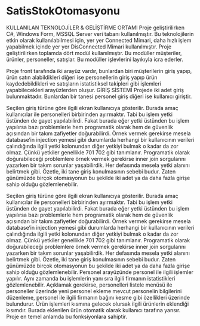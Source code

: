 # SatisStokOtomasyonu
KULLANILAN TEKNOLOJİLER & GELİŞTİRME ORTAMI
Proje geliştirilirken C#, Windows Form, MSSQL Server veri tabanı kullanılmıştır. Bu teknolojilerin etkin olarak kullanılabilmesi için, yer yer Connected Mimari, daha hızlı işlem yapabilmek içinde yer yer DisConnected Mimari kullanılmıştır.
Proje geliştirilirken toplamda dört modül kullanılmıştır. Bu modüller müşteriler, ürünler, personeller, satışlar. Bu modüller işlevlerini layıkıyla icra ederler.

Proje front tarafında iki arayüz vardır, bunlardan biri müşterilerin giriş yapıp, ürün satın alabildikleri diğeri ise personellerin giriş yapıp ürün kaydedebildikleri ve satışların istatistiksel takipleri gibi işlemleri yapabilecekleri arayüzlerden oluşur.
GİRİŞ SİSTEMİ
Projede iki adet giriş bulunmaktadır. Bunlardan bir tanesi personel giriş diğeri ise kullanıcı giriştir. 

Seçilen giriş türüne göre ilgili ekran kullanıcıya gösterilir. Burada amaç kullanıcılar ile personelleri birbirinden ayırmaktır. Tabi bu işlem yetki üstünden de gayet yapılabilirdi. Fakat burada eğer yetki üstünden bu işlem yapılırsa bazı problemlerle hem programatik olarak hem de güvenlik açısından bir takım zafiyetler doğurabilirdi. Örnek vermek gerekirse mesela database’in injection yemesi gibi durumlarda herhangi bir kullanıcının verileri çalındığında ilgili yetki kolonundan diğer yetkiyi bulmak o kadar da zor olmaz. Çünkü yetkiler genellikle 701 702 gibi tanımlanır. Programatik olarak doğurabileceği problemlere örnek vermek gerekirse inner join sorgularını yazarken bir takım sorunlar yaşabilirdik. Her defasında mesela yetki alanını belirtmek gibi.
Özetle, iki tane giriş konulmasının sebebi budur. Zaten günümüzde birçok otomasyonun bu şekilde iki adet ya da daha fazla girişe sahip olduğu gözlemlenebilir.

Seçilen giriş türüne göre ilgili ekran kullanıcıya gösterilir. Burada amaç kullanıcılar ile personelleri birbirinden ayırmaktır. Tabi bu işlem yetki üstünden de gayet yapılabilirdi. Fakat burada eğer yetki üstünden bu işlem yapılırsa bazı problemlerle hem programatik olarak hem de güvenlik açısından bir takım zafiyetler doğurabilirdi. Örnek vermek gerekirse mesela database’in injection yemesi gibi durumlarda herhangi bir kullanıcının verileri çalındığında ilgili yetki kolonundan diğer yetkiyi bulmak o kadar da zor olmaz. Çünkü yetkiler genellikle 701 702 gibi tanımlanır. Programatik olarak doğurabileceği problemlere örnek vermek gerekirse inner join sorgularını yazarken bir takım sorunlar yaşabilirdik. Her defasında mesela yetki alanını belirtmek gibi.
Özetle, iki tane giriş konulmasının sebebi budur. Zaten günümüzde birçok otomasyonun bu şekilde iki adet ya da daha fazla girişe sahip olduğu gözlemlenebilir.
Personel arayüzünde personel ile ilgili işlemler yapılır. Aynı zamanda bu işlemlerin yanı sıra ilgili firmanın istatistikleri gözlemlenebilir. 
Açıklamak gerekirse, personelleri listele menüsü ile personeller üzerinde yeni personel ekleme mevcut personelin bilgilerini düzenleme, personel ile ilgili firmanın bağını kesme gibi özellikleri üzerinde bulundurur.
Ürün işlemleri kısmına gelecek olursak ilgili ürünlerin eklendiği kısımdır. Burada eklenilen ürün otomatik olarak kullanıcı tarafına yansır.
Proje en temel anlamda bu fonksiyonlara sahiptir. 
